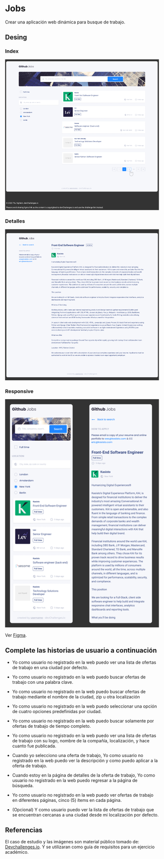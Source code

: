 # Jobs

Crear una aplicación web dinámica para busque de trabajo.

## Desing

### Index

![index](./img/jobs1.png)

### Detalles

![detail](./img/jobs2.png)

### Responsive

![responsive](./img/jobs3.png)

Ver [Figma](https://www.figma.com/file/gAkVx9CdOqnJcCjJ7nVNkw?chrome=DOCUMENTATION%22&embed_host=astra&kind=&node-id=0%3A1&viewer=1).

## Complete las historias de usuario a continuación

- Yo como usuario no registrado en la web puedo ver una lista de ofertas de trabajo en una ciudad por defecto.

- Yo como usuario no registrado en la web puedo buscar ofertas de trabajo con una palabra clave.

- Yo como usuario no registrado en la web puedo buscar ofertas de trabajo mediante el nombre de la ciudad, zip u otra localización

- Yo como usuario no registrado en la web puedo seleccionar una opción de cuatro opciones predefinidas por ciudad.

- Yo como usuario no registrado en la web puedo buscar solamente por ofertas de trabajo de tiempo completo.

- Yo como usuario no registrado en la web puedo ver una lista de ofertas de trabajo con su logo, nombre de la compañía, localización, y hace cuanto fue publicada.

- Cuando yo selecciono una oferta de trabajo, Yo como usuario no registrado en la web puedo ver la descripción y como puedo aplicar a la oferta de trabajo.

- Cuando estoy en la página de detalles de la oferta de trabajo, Yo como usuario no registrado en la web puedo regresar a la página de búsqueda.

- Yo como usuario no registrado en la web puedo ver ofertas de trabajo en diferentes páginas, cinco (5) ítems en cada página.

- (Opcional) Y como usuario puedo ver la lista de ofertas de trabajo que se encuentran cercanas a una ciudad desde mi localización por defecto.

## Referencias

El caso de estudio y las imágenes son material público tomado de: [Devchallenges.io](https://devchallenges.io/challenges/TtUjDt19eIHxNQ4n5jps). Y se utilizaran como guía de requisitos para un ejercicio académico.
